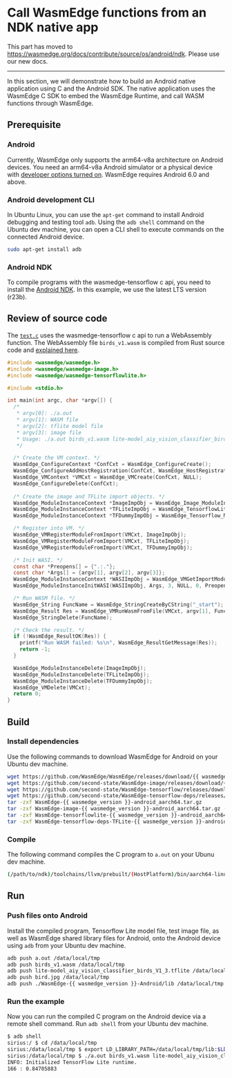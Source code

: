 # Call WasmEdge functions from an NDK native app

This part has moved to https://wasmedge.org/docs/contribute/source/os/android/ndk. Please use our new docs.


---
In this section, we will demonstrate how to build an Android native application using C and the Android SDK. The native application uses the WasmEdge C SDK to embed the WasmEdge Runtime, and call WASM functions through WasmEdge.

## Prerequisite

### Android

Currently, WasmEdge only supports the arm64-v8a architecture on Android devices. You need an arm64-v8a Android simulator or a physical device with [developer options turned on](https://developer.android.com/studio/debug/dev-options). WasmEdge requires Android 6.0 and above.

### Android development CLI

In Ubuntu Linux, you can use the `apt-get` command to install Android debugging and testing tool `adb`. Using the `adb shell` command on the Ubuntu dev machine, you can open a CLI shell to execute commands on the connected Android device.

```bash
sudo apt-get install adb
```

### Android NDK

To compile programs with the wasmedge-tensorflow c api, you need to install the [Android NDK](https://developer.android.google.cn/ndk/downloads). In this example, we use the latest LTS version (r23b).

## Review of source code

The [`test.c`](https://github.com/second-state/wasm-learning/blob/master/android/test.c) uses the wasmedge-tensorflow c api to run a WebAssembly function. The WebAssembly file `birds_v1.wasm` is compiled from Rust source code and [explained here](../../../write_wasm/rust/tensorflow.md).

```c
#include <wasmedge/wasmedge.h>
#include <wasmedge/wasmedge-image.h>
#include <wasmedge/wasmedge-tensorflowlite.h>

#include <stdio.h>

int main(int argc, char *argv[]) {
  /*
   * argv[0]: ./a.out
   * argv[1]: WASM file
   * argv[2]: tflite model file
   * argv[3]: image file
   * Usage: ./a.out birds_v1.wasm lite-model_aiy_vision_classifier_birds_V1_3.tflite bird.jpg
   */

  /* Create the VM context. */
  WasmEdge_ConfigureContext *ConfCxt = WasmEdge_ConfigureCreate();
  WasmEdge_ConfigureAddHostRegistration(ConfCxt, WasmEdge_HostRegistration_Wasi);
  WasmEdge_VMContext *VMCxt = WasmEdge_VMCreate(ConfCxt, NULL);
  WasmEdge_ConfigureDelete(ConfCxt);
  
  /* Create the image and TFLite import objects. */
  WasmEdge_ModuleInstanceContext *ImageImpObj = WasmEdge_Image_ModuleInstanceCreate();
  WasmEdge_ModuleInstanceContext *TFLiteImpObj = WasmEdge_TensorflowLite_ModuleInstanceCreate();
  WasmEdge_ModuleInstanceContext *TFDummyImpObj = WasmEdge_Tensorflow_ModuleInstanceCreateDummy();

  /* Register into VM. */
  WasmEdge_VMRegisterModuleFromImport(VMCxt, ImageImpObj);
  WasmEdge_VMRegisterModuleFromImport(VMCxt, TFLiteImpObj);
  WasmEdge_VMRegisterModuleFromImport(VMCxt, TFDummyImpObj);

  /* Init WASI. */
  const char *Preopens[] = {".:."};
  const char *Args[] = {argv[1], argv[2], argv[3]};
  WasmEdge_ModuleInstanceContext *WASIImpObj = WasmEdge_VMGetImportModuleContext(VMCxt, WasmEdge_HostRegistration_Wasi);
  WasmEdge_ModuleInstanceInitWASI(WASIImpObj, Args, 3, NULL, 0, Preopens, 1);

  /* Run WASM file. */
  WasmEdge_String FuncName = WasmEdge_StringCreateByCString("_start");
  WasmEdge_Result Res = WasmEdge_VMRunWasmFromFile(VMCxt, argv[1], FuncName, NULL, 0, NULL, 0);
  WasmEdge_StringDelete(FuncName);

  /* Check the result. */
  if (!WasmEdge_ResultOK(Res)) {
    printf("Run WASM failed: %s\n", WasmEdge_ResultGetMessage(Res));
    return -1;
  }

  WasmEdge_ModuleInstanceDelete(ImageImpObj);
  WasmEdge_ModuleInstanceDelete(TFLiteImpObj);
  WasmEdge_ModuleInstanceDelete(TFDummyImpObj);
  WasmEdge_VMDelete(VMCxt);
  return 0;
}
```

## Build

### Install dependencies

Use the following commands to download WasmEdge for Android on your Ubuntu dev machine.

```bash
wget https://github.com/WasmEdge/WasmEdge/releases/download/{{ wasmedge_version }}/WasmEdge-{{ wasmedge_version }}-android_aarch64.tar.gz
wget https://github.com/second-state/WasmEdge-image/releases/download/{{ wasmedge_version }}/WasmEdge-image-{{ wasmedge_version }}-android_aarch64.tar.gz
wget https://github.com/second-state/WasmEdge-tensorflow/releases/download/{{ wasmedge_version }}/WasmEdge-tensorflowlite-{{ wasmedge_version }}-android_aarch64.tar.gz
wget https://github.com/second-state/WasmEdge-tensorflow-deps/releases/download/{{ wasmedge_version }}/WasmEdge-tensorflow-deps-TFLite-{{ wasmedge_version }}-android_aarch64.tar.gz
tar -zxf WasmEdge-{{ wasmedge_version }}-android_aarch64.tar.gz
tar -zxf WasmEdge-image-{{ wasmedge_version }}-android_aarch64.tar.gz -C WasmEdge-{{ wasmedge_version }}-Android/
tar -zxf WasmEdge-tensorflowlite-{{ wasmedge_version }}-android_aarch64.tar.gz -C WasmEdge-{{ wasmedge_version }}-Android/
tar -zxf WasmEdge-tensorflow-deps-TFLite-{{ wasmedge_version }}-android_aarch64.tar.gz -C WasmEdge-{{ wasmedge_version }}-Android/lib/
```

### Compile

The following command compiles the C program to `a.out` on your Ubunu dev machine.

```bash
(/path/to/ndk)/toolchains/llvm/prebuilt/(HostPlatform)/bin/aarch64-linux-(AndroidApiVersion)-clang test.c -I./WasmEdge-{{ wasmedge_version }}-Android/include -L./WasmEdge-{{ wasmedge_version }}-Android/lib -lwasmedge-image_c -lwasmedge-tensorflowlite_c -ltensorflowlite_c -lwasmedge
```

## Run

### Push files onto Android

Install the compiled program, Tensorflow Lite model file, test image file, as well as WasmEdge shared library files for Android, onto the Android device using `adb` from your Ubuntu dev machine.

```bash
adb push a.out /data/local/tmp
adb push birds_v1.wasm /data/local/tmp
adb push lite-model_aiy_vision_classifier_birds_V1_3.tflite /data/local/tmp
adb push bird.jpg /data/local/tmp
adb push ./WasmEdge-{{ wasmedge_version }}-Android/lib /data/local/tmp
```

### Run the example

Now you can run the compiled C program on the Android device via a remote shell command. Run `adb shell` from your Ubuntu dev machine.

```bash
$ adb shell
sirius:/ $ cd /data/local/tmp
sirius:/data/local/tmp $ export LD_LIBRARY_PATH=/data/local/tmp/lib:$LD_LIBRARY_PATH
sirius:/data/local/tmp $ ./a.out birds_v1.wasm lite-model_aiy_vision_classifier_birds_V1_3.tflite bird.jpg
INFO: Initialized TensorFlow Lite runtime.
166 : 0.84705883
```
